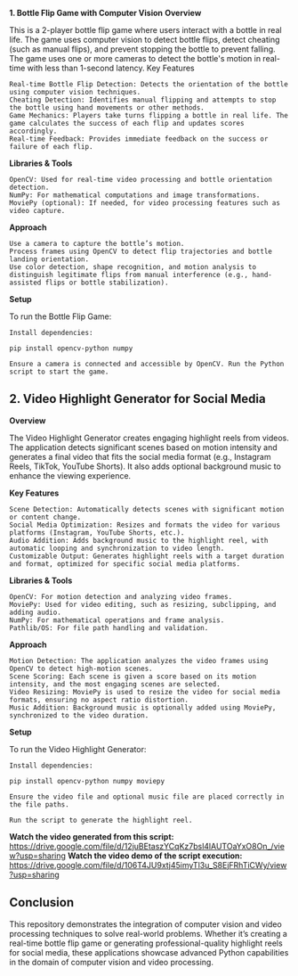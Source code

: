 **1. Bottle Flip Game with Computer Vision**
**Overview**

This is a 2-player bottle flip game where users interact with a bottle in real life. The game uses computer vision to detect bottle flips, detect cheating (such as manual flips), and prevent stopping the bottle to prevent falling. The game uses one or more cameras to detect the bottle's motion in real-time with less than 1-second latency.
Key Features

    Real-time Bottle Flip Detection: Detects the orientation of the bottle using computer vision techniques.
    Cheating Detection: Identifies manual flipping and attempts to stop the bottle using hand movements or other methods.
    Game Mechanics: Players take turns flipping a bottle in real life. The game calculates the success of each flip and updates scores accordingly.
    Real-time Feedback: Provides immediate feedback on the success or failure of each flip.

**Libraries & Tools**

    OpenCV: Used for real-time video processing and bottle orientation detection.
    NumPy: For mathematical computations and image transformations.
    MoviePy (optional): If needed, for video processing features such as video capture.

**Approach**

    Use a camera to capture the bottle’s motion.
    Process frames using OpenCV to detect flip trajectories and bottle landing orientation.
    Use color detection, shape recognition, and motion analysis to distinguish legitimate flips from manual interference (e.g., hand-assisted flips or bottle stabilization).

**Setup**

To run the Bottle Flip Game:

    Install dependencies:

    pip install opencv-python numpy

    Ensure a camera is connected and accessible by OpenCV. Run the Python script to start the game.

## **2. Video Highlight Generator for Social Media**
**Overview**

The Video Highlight Generator creates engaging highlight reels from videos. The application detects significant scenes based on motion intensity and generates a final video that fits the social media format (e.g., Instagram Reels, TikTok, YouTube Shorts). It also adds optional background music to enhance the viewing experience.

**Key Features**

    Scene Detection: Automatically detects scenes with significant motion or content change.
    Social Media Optimization: Resizes and formats the video for various platforms (Instagram, YouTube Shorts, etc.).
    Audio Addition: Adds background music to the highlight reel, with automatic looping and synchronization to video length.
    Customizable Output: Generates highlight reels with a target duration and format, optimized for specific social media platforms.

**Libraries & Tools**

    OpenCV: For motion detection and analyzing video frames.
    MoviePy: Used for video editing, such as resizing, subclipping, and adding audio.
    NumPy: For mathematical operations and frame analysis.
    Pathlib/OS: For file path handling and validation.

**Approach**

    Motion Detection: The application analyzes the video frames using OpenCV to detect high-motion scenes.
    Scene Scoring: Each scene is given a score based on its motion intensity, and the most engaging scenes are selected.
    Video Resizing: MoviePy is used to resize the video for social media formats, ensuring no aspect ratio distortion.
    Music Addition: Background music is optionally added using MoviePy, synchronized to the video duration.

**Setup**

To run the Video Highlight Generator:

    Install dependencies:

    pip install opencv-python numpy moviepy

    Ensure the video file and optional music file are placed correctly in the file paths.

    Run the script to generate the highlight reel.

**Watch the video generated from this script:** https://drive.google.com/file/d/12juBEtaszYCqKz7bsl4lAUTOaYxO8On_/view?usp=sharing
**Watch the video demo of the script execution:** https://drive.google.com/file/d/106T4JU9xtj45imyTl3u_S8EjFRhTiCWy/view?usp=sharing

## **Conclusion**

This repository demonstrates the integration of computer vision and video processing techniques to solve real-world problems. Whether it’s creating a real-time bottle flip game or generating professional-quality highlight reels for social media, these applications showcase advanced Python capabilities in the domain of computer vision and video processing.
